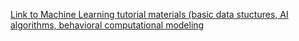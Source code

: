 [Link to Machine Learning tutorial materials (basic data stuctures, AI algorithms, behavioral computational modeling](https://drive.switch.ch/index.php/s/J6083kChebKgkSI)
